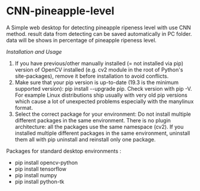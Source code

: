 # CNN-pineapple-level
A Simple web desktop for detecting pineapple ripeness level with use CNN method. result data from detecting can be saved automatically in PC folder. data will be shows in percentage of pineapple ripeness level.

*Installation and Usage*
1. If you have previous/other manually installed (= not installed via pip) version of OpenCV installed (e.g. cv2 module in the root of Python's site-packages), remove it before installation to avoid conflicts.
2. Make sure that your pip version is up-to-date (19.3 is the minimum supported version): pip install --upgrade pip. Check version with pip -V. For example Linux distributions ship usually with very old pip versions which cause a lot of unexpected problems especially with the manylinux format.
3. Select the correct package for your environment:
Do not install multiple different packages in the same environment. There is no plugin architecture: all the packages use the same namespace (cv2). If you installed multiple different packages in the same environment, uninstall them all with pip uninstall and reinstall only one package.

Packages for standard desktop environments :
- pip install opencv-python
- pip install tensorflow
- pip install numpy
- pip install python-tk
